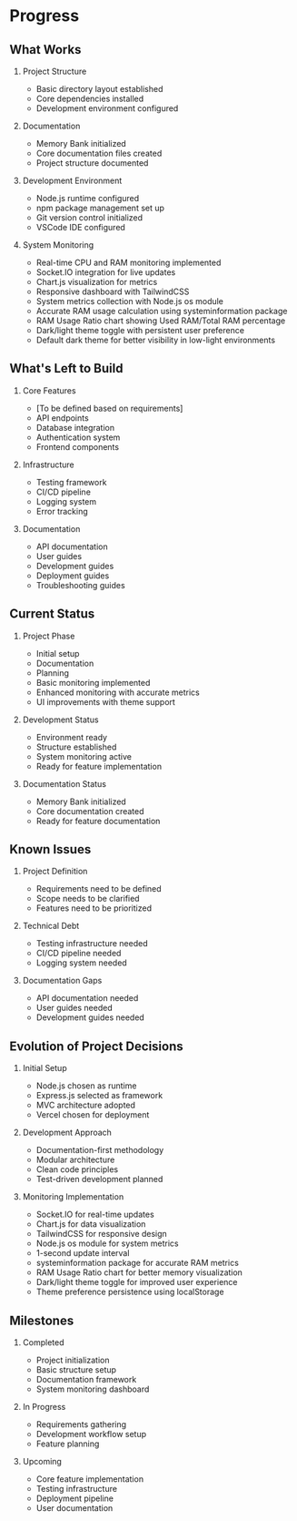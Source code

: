 # Progress

## What Works
1. Project Structure
   - Basic directory layout established
   - Core dependencies installed
   - Development environment configured

2. Documentation
   - Memory Bank initialized
   - Core documentation files created
   - Project structure documented

3. Development Environment
   - Node.js runtime configured
   - npm package management set up
   - Git version control initialized
   - VSCode IDE configured

4. System Monitoring
   - Real-time CPU and RAM monitoring implemented
   - Socket.IO integration for live updates
   - Chart.js visualization for metrics
   - Responsive dashboard with TailwindCSS
   - System metrics collection with Node.js os module
   - Accurate RAM usage calculation using systeminformation package
   - RAM Usage Ratio chart showing Used RAM/Total RAM percentage
   - Dark/light theme toggle with persistent user preference
   - Default dark theme for better visibility in low-light environments

## What's Left to Build
1. Core Features
   - [To be defined based on requirements]
   - API endpoints
   - Database integration
   - Authentication system
   - Frontend components

2. Infrastructure
   - Testing framework
   - CI/CD pipeline
   - Logging system
   - Error tracking

3. Documentation
   - API documentation
   - User guides
   - Development guides
   - Deployment guides
   - Troubleshooting guides

## Current Status
1. Project Phase
   - Initial setup
   - Documentation
   - Planning
   - Basic monitoring implemented
   - Enhanced monitoring with accurate metrics
   - UI improvements with theme support

2. Development Status
   - Environment ready
   - Structure established
   - System monitoring active
   - Ready for feature implementation

3. Documentation Status
   - Memory Bank initialized
   - Core documentation created
   - Ready for feature documentation

## Known Issues
1. Project Definition
   - Requirements need to be defined
   - Scope needs to be clarified
   - Features need to be prioritized

2. Technical Debt
   - Testing infrastructure needed
   - CI/CD pipeline needed
   - Logging system needed

3. Documentation Gaps
   - API documentation needed
   - User guides needed
   - Development guides needed

## Evolution of Project Decisions
1. Initial Setup
   - Node.js chosen as runtime
   - Express.js selected as framework
   - MVC architecture adopted
   - Vercel chosen for deployment

2. Development Approach
   - Documentation-first methodology
   - Modular architecture
   - Clean code principles
   - Test-driven development planned

3. Monitoring Implementation
   - Socket.IO for real-time updates
   - Chart.js for data visualization
   - TailwindCSS for responsive design
   - Node.js os module for system metrics
   - 1-second update interval
   - systeminformation package for accurate RAM metrics
   - RAM Usage Ratio chart for better memory visualization
   - Dark/light theme toggle for improved user experience
   - Theme preference persistence using localStorage

## Milestones
1. Completed
   - Project initialization
   - Basic structure setup
   - Documentation framework
   - System monitoring dashboard

2. In Progress
   - Requirements gathering
   - Development workflow setup
   - Feature planning

3. Upcoming
   - Core feature implementation
   - Testing infrastructure
   - Deployment pipeline
   - User documentation 